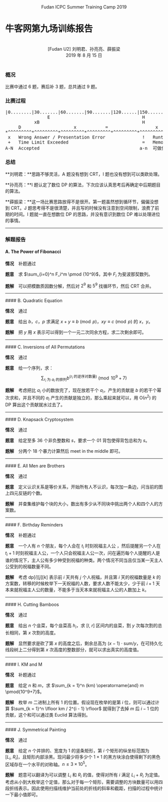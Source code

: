 <br /><center class="subtitle">Fudan ICPC Summer Training Camp 2019</center>

# 牛客网第九场训练报告

<br />
<center>[Fudan U2] 刘明君、孙亮亮、薛振梁</center>
<center>2019 年 8 月 15 日</center>
<br />

### 概况

比赛中通过 6 题，赛后补 3 题，总共通过 9 题。

### 比赛过程

<pre class="replay">
|0........|30.......|60.......|90.......|120......|150......|180......|210......|240......|270...... (min)
                E                                   H            xC                                i [lmj]
           xB                                       H                                              i [sll]
     D                    x           =                  x   J                 x                   i [xzl]
*^^^^^^^^^*^^^^^^^^^*^^^^^^^^^*^^^^^^^^^*^^^^^^^^^*^^^^^^^^^*^^^^^^^^^*^^^^^^^^^*^^^^^^^^^*^^^^^^^^^
 x   Wrong Answer / Presentation Error              !   Runtime Error
 +   Time Limit Exceeded                            =   Memory Limit Exceeded
A-N  Accepted                                      a-n  可做但未通过 / 弃题 / 屯题
</pre>

### 总结

**刘明君：**思路不够灵活，A 题没有想到 CRT，I 题也没有想到可以类欧处理。

**孙亮亮：**I 题认定了数位 DP 的算法，下次应该认真思考后再确定中后期题目的算法。

**薛振梁：**这一场比赛思路放得不是很开。第一题虽然想到循环节，偏偏没想到 CRT。J 题思考得不是很清楚，并且写的时候没有注意到空间限制，浪费了前期的时间。I 题就一直在想数位 DP 的思路，并没有意识到数位 DP 难以处理进位的事情。

***

### 解题报告

#### A. The Power of Fibonacci

**情况**　补题通过

**题意**　求 $\sum_{i=0}^n F_i^m \pmod {10^9}$，其中 $F_i$ 为斐波那契数列。

**题解**　可以把模数质因数分解，然后对 $2^9$ 和 $5^9$ 找循环节，然后 CRT 合并。

<hr />
#### B. Quadratic Equation

**情况**　通过

**题意**　给出 $b$，$c$，$p$ 求满足 $x+y \equiv b \pmod p$，$xy \equiv c \pmod p$ 的 $x$，$y$。

**题解**　把 $y$ 用 $x$ 表示可以得到一个一元二次同余方程，求二次剩余即可。

<hr />
#### C. Inversions of All Permutations

**情况**　通过

**题意**　给一个序列，求：
$$
\sum_{r_i \text{ 为 } a_i \text{ 的排列}} b^{(r_i \text{ 的逆序对数量})} \pmod {10^9+7}
$$

**题解**　考虑把比 $a_i$ 小的数放完了，现在放若干个 $a_i$，产生的贡献是 $b$ 的若干个幂次求和，并且不同的 $a_i$ 产生的贡献是独立的，那么乘起来就可以，用 $\mathrm O(n^2)$ 的 DP 算出这个贡献就水过去了。

<hr />
#### D. Knapsack Cryptosystem

**情况**　通过

**题意**　给定至多 $36$ 个非负整数和 $s$，要求一个 01 背包使得背包总和为 $s$。

**题解**　分两个 $18$ 个暴力计算然后 meet in the middle 即可。

<hr />
#### E. All Men are Brothers

**情况**　通过

**题意**　定义认识关系是等价关系，开始所有人不认识，每次加一条边，问当前的图上四元反链的个数。

**题解**　并查集维护每个块的大小，数出有多少从不同块中挑出两个人和四个人的方案数。

<hr />
#### F. Birthday Reminders

**情况**　补题通过

**题意**　一个人有 $n$ 个朋友，每个人会在 $t_i$ 时刻祝福主人公 ，然后提醒另一个人在 $t_i+1$ 时刻祝福主人公，一个人只会祝福主人公一次，问在遍历每个人提醒的人是谁的情况下，主人公有多少种受到祝福的种类。两个情况不同当且仅当某一天主人公受到的祝福数量不同。

**题解**　考虑 $\mathrm{dp}[i][j][k]$ 表示前 $i$ 天共有 $j$ 个人祝福，并且第 $i$ 天的祝福数量是 $k$ 的方案数，转移的时候枚举下一天祝福的人数，要求人数不能太少，少于前 $i+1$ 天本来就祝福主人公的数量，不能多于当天本来就祝福主人公的人数加上 $k$。

<hr />
#### H. Cutting Bamboos

**情况**　通过

**题意**　给出 $n$ 个韭菜，每个韭菜高 $h_i$，求 $[l,\ r]$ 区间内的韭菜，割 $y$ 次每次割的总长相同，第 $x$ 次割的高度。

**题解**　显然要求是砍了第 $x$ 的高度之后，剩余总高为 $(x-1)\cdot \mathrm{sum}/y$，在可持久化线段树上二分得到第 $x$ 次高度的整数部分，就可以求出真实的高度值。

<hr />
#### I. KM and M

**情况**　补题通过

**题意**　给定 $n$ 和 $m$，求 $\sum_{k = 1}^n (km) \operatorname{and} m \pmod{10^9+7}$。

**题解**　枚举 $m$ 二进制上所有 $1$ 的位置。假设现在枚举的是第 $i$ 位，则可以通过计算 $\sum_{k = 1}^n \lfloor km / 2^{i - 1} \rfloor$ 就得到了去掉 $m$ 后 $i - 1$ 位的贡献，这个和可以通过类 Euclid 算法得到。

<hr />
#### J. Symmetrical Painting

**情况**　通过

**题意**　给定 $n$ 个并排的、宽度为 $1$ 的竖条矩形，第 $i$ 个矩形的纵坐标范围为 $[L_i,\ R_i]$，且矩形内部涂黑。现问最少将多少个 $1×1$ 的黑方块涂白使得剩下的黑色区域存在一个水平的对称轴。$n \leqslant 3×10^5$。

**题解**　题意可以翻译为可以调整 $L_i$ 和 $R_i$ 的值，使得对所有 $i$ 满足 $L_i + R_i$ 为定值。考虑从小到大枚举这个定值，那么对于每一个矩形，需要调整的方块数量可以用四段折线表示。因此使用扫描线维护当前处的折线的斜率和截距，扫描的过程中统计一下最小值即可。